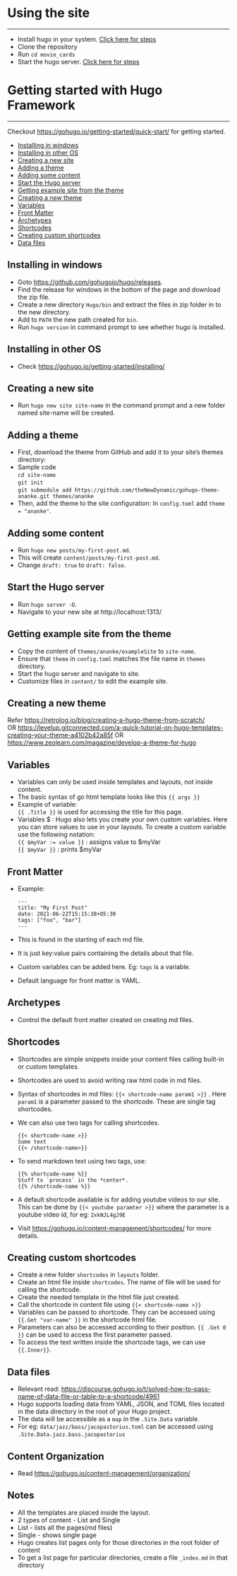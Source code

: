# Using the site

---
* Install hugo in your system. [Click here for steps](#installing-in-windows)
* Clone the repository
* Run `cd movie_cards`
* Start the hugo server. [Click here for steps](#start-the-hugo-server)





# Getting started with Hugo Framework

---
Checkout https://gohugo.io/getting-started/quick-start/ for getting started.
- [Installing in windows](#installing-in-windows)
- [Installing in other OS](#installing-in-other-os)
- [Creating a new site](#creating-a-new-site)
- [Adding  a theme](#adding-a-theme)
- [Adding some content](#adding-some-content)
- [Start the Hugo server](#start-the-hugo-server)
- [Getting example site from the theme](#getting-example-site-from-the-theme)  
- [Creating a new theme](#creating-a-new-theme)
- [Variables](#variables)
- [Front Matter](#front-matter)
- [Archetypes](#archetypes)
- [Shortcodes](#shortcodes)
- [Creating custom shortcodes](#creating-custom-shortcodes)
- [Data files](#data-files)
## Installing in windows
* Goto https://github.com/gohugoio/hugo/releases.
* Find the release for windows in the bottom of the page and download the zip file.
* Create a new directory `Hugo/bin` and extract the files in zip folder in to the new directory.
* Add to `PATH` the new path created for `bin`.
* Run `hugo version` in command prompt to see whether hugo is installed.

## Installing in other OS
* Check https://gohugo.io/getting-started/installing/
## Creating a new site
* Run `hugo new site site-name` in the command prompt and a new folder named site-name will be created.

## Adding a theme
* First, download the theme from GitHub and add it to your site’s themes directory:
* Sample code\
`cd site-name`\
`git init`\
`git submodule add https://github.com/theNewDynamic/gohugo-theme-ananke.git themes/ananke`
* Then, add the theme to the site configuration: In `config.toml` add `theme = "ananke"`.

## Adding some content
* Run `hugo new posts/my-first-post.md`.
* This will create `content/posts/my-first-post.md`.
* Change `draft: true` to `draft: false`.
## Start the Hugo server
* Run `hugo server -D`.
* Navigate to your new site at http://localhost:1313/

## Getting example site from the theme
* Copy the content of `themes/ananke/exampleSite` to `site-name`.
* Ensure that `theme` in `config.toml` matches the file name in `themes` directory.
* Start the hugo server and navigate to site.
* Customize files in `content/` to edit the example site.

## Creating a new theme
Refer https://retrolog.io/blog/creating-a-hugo-theme-from-scratch/ \
OR
https://levelup.gitconnected.com/a-quick-tutorial-on-hugo-templates-creating-your-theme-a4102b42a85f
OR
https://www.zeolearn.com/magazine/develop-a-theme-for-hugo
## Variables
* Variables can only be used inside templates and layouts, not inside content.
* The basic syntax of go html template looks like this `{{ args }}`
* Example of variable:\
  `{{ .Title }}` is used for accessing the title for this page.
* Variables $ : Hugo also lets you create your own custom variables. Here you can store values to use in your layouts. To create a custom variable use the following notation:\
`{{ $myVar := value }}` : assigns value to $myVar\
`{{ $myVar }}` : prints $myVar
## Front Matter
* Example:
  
      ---
      title: "My First Post"
      date: 2021-06-22T15:15:38+05:30
      tags: ["foo", "bar"]
      ---
* This is found in the starting of each md file.
* It is just key:value pairs containing the details about that file.
* Custom variables can be added here. Eg: `tags` is a variable.
* Default language for front matter is YAML.

## Archetypes
* Control the default front matter created on creating md files.

## Shortcodes
* Shortcodes are simple snippets inside your content files calling built-in or custom templates.
* Shortcodes are used to avoid writing raw html code in md files.
* Syntax of shortcodes in md files: `{{< shortcode-name param1 >}}` .
  Here `param1` is a parameter passed to the shortcode. 
  These are single tag shortcodes.
* We can also use two tags for calling shortcodes. 
  
      {{< shortcode-name >}} 
      Some text
      {{< /shortcode-name>}}
* To send markdown text using two tags, use:
  
      {{% shortcode-name %}}
      Stuff to `process` in the *center*.
      {{% /shortcode-name %}}
* A default shortcode available is for adding youtube videos to our site.
  This can be done by `{{< youtube paramter >}}` where the parameter is a youtube video id,
  for eg: `2xkNJL4gJ9E`
* Visit https://gohugo.io/content-management/shortcodes/ for more details.  
## Creating custom shortcodes
* Create a new folder `shortcodes` in `layouts` folder.
* Create an html file inside `shortcodes`. The name of file will be used
  for calling the shortcode.
* Create the needed template in the html file just created.
* Call the shortcode in content file using `{{< shortcode-name >}}`
* Variables can be passed to shortcode. 
  They can be accessed using `{{.Get "var-name" }}` in the shortcode html file.
* Parameters can also be accessed according to their position.
  `{{ .Get 0 }}` can be used to access the first parameter passed.
* To access the text written inside the shortcode tags, we can use `{{.Inner}}`.

## Data files
* Relevant read: https://discourse.gohugo.io/t/solved-how-to-pass-name-of-data-file-or-table-to-a-shortcode/4961
* Hugo supports loading data from YAML, JSON, and TOML files located in the data directory in the root of your Hugo project.
* The data will be accessible as a `map` in the `.Site.Data` variable.
* For eg: `data/jazz/bass/jacopastorius.toml` can be accessed using `.Site.Data.jazz.bass.jacopastorius`

## Content Organization
* Read https://gohugo.io/content-management/organization/
## Notes
* All the templates are placed inside the layout.
* 2 types of content - List and Single
* List - lists all the pages(md files)
* Single - shows single page
* Hugo creates list pages only for those directories in the root folder of content
* To get a list page for particular directories, create a file `_index.md` in that directory



